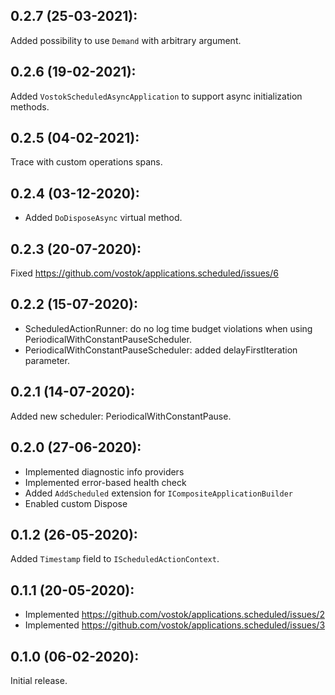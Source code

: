 ## 0.2.7 (25-03-2021):

Added possibility to use `Demand` with arbitrary argument.

## 0.2.6 (19-02-2021):

Added `VostokScheduledAsyncApplication` to support async initialization methods.

## 0.2.5 (04-02-2021):

Trace with custom operations spans.

## 0.2.4 (03-12-2020):

- Added `DoDisposeAsync` virtual method.

## 0.2.3 (20-07-2020):

Fixed https://github.com/vostok/applications.scheduled/issues/6

## 0.2.2 (15-07-2020):

- ScheduledActionRunner: do no log time budget violations when using PeriodicalWithConstantPauseScheduler.
- PeriodicalWithConstantPauseScheduler: added delayFirstIteration parameter.

## 0.2.1 (14-07-2020):

Added new scheduler: PeriodicalWithConstantPause.

## 0.2.0 (27-06-2020):

- Implemented diagnostic info providers
- Implemented error-based health check
- Added `AddScheduled` extension for `ICompositeApplicationBuilder`
- Enabled custom Dispose

## 0.1.2 (26-05-2020):

Added `Timestamp` field to `IScheduledActionContext`.

## 0.1.1 (20-05-2020):

- Implemented https://github.com/vostok/applications.scheduled/issues/2
- Implemented https://github.com/vostok/applications.scheduled/issues/3

## 0.1.0 (06-02-2020):

Initial release.
